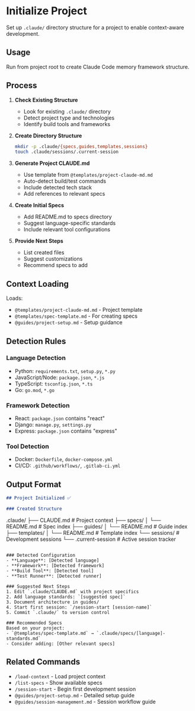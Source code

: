 # Initialize Project

Set up `.claude/` directory structure for a project to enable context-aware development.

## Usage

Run from project root to create Claude Code memory framework structure.

## Process

1. **Check Existing Structure**
   - Look for existing `.claude/` directory
   - Detect project type and technologies
   - Identify build tools and frameworks

2. **Create Directory Structure**
   ```bash
   mkdir -p .claude/{specs,guides,templates,sessions}
   touch .claude/sessions/.current-session
   ```

3. **Generate Project CLAUDE.md**
   - Use template from `@templates/project-claude-md.md`
   - Auto-detect build/test commands
   - Include detected tech stack
   - Add references to relevant specs

4. **Create Initial Specs**
   - Add README.md to specs directory
   - Suggest language-specific standards
   - Include relevant tool configurations

5. **Provide Next Steps**
   - List created files
   - Suggest customizations
   - Recommend specs to add

## Context Loading

Loads:
- `@templates/project-claude-md.md` - Project template
- `@templates/spec-template.md` - For creating specs
- `@guides/project-setup.md` - Setup guidance

## Detection Rules

### Language Detection
- Python: `requirements.txt`, `setup.py`, `*.py`
- JavaScript/Node: `package.json`, `*.js`
- TypeScript: `tsconfig.json`, `*.ts`
- Go: `go.mod`, `*.go`

### Framework Detection
- React: `package.json` contains "react"
- Django: `manage.py`, `settings.py`
- Express: `package.json` contains "express"

### Tool Detection
- Docker: `Dockerfile`, `docker-compose.yml`
- CI/CD: `.github/workflows/`, `.gitlab-ci.yml`

## Output Format

```markdown
## Project Initialized ✅

### Created Structure
```
.claude/
├── CLAUDE.md           # Project context
├── specs/
│   └── README.md       # Spec index
├── guides/
│   └── README.md       # Guide index
├── templates/
│   └── README.md       # Template index
└── sessions/           # Development sessions
    └── .current-session # Active session tracker
```

### Detected Configuration
- **Language**: [Detected language]
- **Framework**: [Detected framework]
- **Build Tool**: [Detected tool]
- **Test Runner**: [Detected runner]

### Suggested Next Steps
1. Edit `.claude/CLAUDE.md` with project specifics
2. Add language standards: `[suggested spec]`
3. Document architecture in guides/
4. Start first session: `/session-start [session-name]`
5. Commit `.claude/` to version control

### Recommended Specs
Based on your project:
- `@templates/spec-template.md` → `.claude/specs/[language]-standards.md`
- Consider adding: [Other relevant specs]
```

## Related Commands

- `/load-context` - Load project context
- `/list-specs` - Show available specs
- `/session-start` - Begin first development session
- `@guides/project-setup.md` - Detailed setup guide
- `@guides/session-management.md` - Session workflow guide